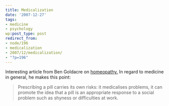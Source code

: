 ```yaml
---
title: Medicalization
date: '2007-12-27'
tags:
- medicine
- psychology
wp:post_type: post
redirect_from:
- node/196
- medicalization
- 2007/12/medicalization/
- "?p=196"
---
```


Interesting article from Ben Goldacre on [homeopathy.](http://www.dailymail.co.uk/pages/live/articles/health/healthmain.html?in_article_id=496612&in_page_id=1774) In regard to medicine in general, he makes this point:

> Prescribing a pill carries its own risks: it medicalises problems, it can promote the idea that a pill is an appropriate response to a social problem such as shyness or difficulties at work.
